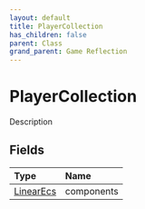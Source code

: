 ```yaml
---
layout: default
title: PlayerCollection
has_children: false
parent: Class
grand_parent: Game Reflection
---
```

# PlayerCollection
Description 

## Fields

| Type | Name |
|:-------------|:--------------|
| [LinearEcs](/docs/game-reflection/components/linear_ecs) | components |

